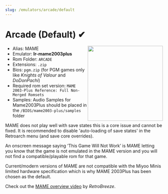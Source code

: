 ```yaml
---
slug: /emulators/arcade/default
---
```



# Arcade (Default) ✔

<img src="https://user-images.githubusercontent.com/44569252/188292473-5ce7149e-2d90-441f-9c17-fc259c674387.png" align="right" width="240" />

- Alias: MAME
- Emulator: **lr-mame2003plus** 
- Rom Folder: `ARCADE` 
- Extensions: `.zip`
- Bios: `pgm.zip` (for PGM games only like *Knights of Valour* and *DoDonPachi*)
- Required rom set version: `MAME 2003-Plus Reference: Full Non-Merged Romsets`
- Samples: Audio Samples for Mame2003Plus should be placed in the `/BIOS/mame2003-plus/samples` folder
 
MAME does not play well with save states this is a core issue and cannot be fixed. It is recommended to disable 'auto-loading of save states' in the Retroarch menu (and save core overrides).

An onscreen message saying ‘This Game Will Not Work’ is MAME letting you know that the game is not emulated in the MAME version and you will not find a compatible/playable rom for that game.

Current/modern versions of MAME are not compatible with the Miyoo Minis limited hardware specification which is why MAME 2003Plus has been chosen as the default.  

Check out the [MAME overview video](https://www.youtube.com/watch?v=-0riylHkJis) by *RetroBreeze*.
